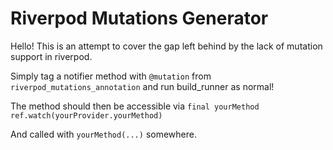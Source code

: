 # Riverpod Mutations Generator

Hello! This is an attempt to cover the gap left behind by the lack of mutation support in riverpod.

Simply tag a notifier method with `@mutation` from `riverpod_mutations_annotation` and run build_runner as normal!

The method should then be accessible via `final yourMethod ref.watch(yourProvider.yourMethod)`

And called with `yourMethod(...)` somewhere.
